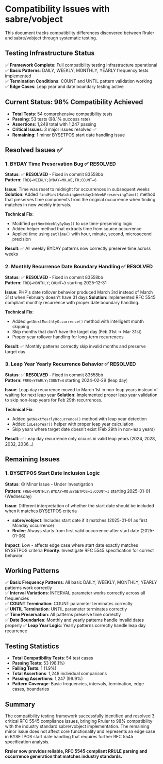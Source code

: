 # Compatibility Issues with sabre/vobject

This document tracks compatibility differences discovered between Rruler and sabre/vobject through systematic testing.

## Testing Infrastructure Status

✅ **Framework Complete**: Full compatibility testing infrastructure operational  
✅ **Basic Patterns**: DAILY, WEEKLY, MONTHLY, YEARLY frequency tests implemented  
✅ **Termination Conditions**: COUNT and UNTIL pattern validation working  
✅ **Edge Cases**: Leap year and date boundary testing active  

## Current Status: 98% Compatibility Achieved

- **Total Tests**: 54 comprehensive compatibility tests
- **Passing**: 53 tests (98.1% success rate)  
- **Assertions**: 1,248 total with 1,247 passing
- **Critical Issues**: 3 major issues resolved ✅
- **Remaining**: 1 minor BYSETPOS start date handling issue

## Resolved Issues ✅

### 1. BYDAY Time Preservation Bug ✅ RESOLVED

**Status**: ✅ **RESOLVED** - Fixed in commit 83558bb  
**Pattern**: `FREQ=WEEKLY;BYDAY=MO,WE,FR;COUNT=6`

**Issue**: Time was reset to midnight for occurrences in subsequent weeks
**Solution**: Added `findFirstMatchingWeekdayInWeekPreservingTime()` method that preserves time components from the original occurrence when finding matches in new weekly intervals.

**Technical Fix**:
- Modified `getNextWeeklyByDay()` to use time-preserving logic
- Added helper method that extracts time from source occurrence  
- Applied time using `setTime()` with hour, minute, second, microsecond precision

**Result**: ✅ All weekly BYDAY patterns now correctly preserve time across weeks

### 2. Monthly Recurrence Date Boundary Handling ✅ RESOLVED

**Status**: ✅ **RESOLVED** - Fixed in commit 83558bb  
**Pattern**: `FREQ=MONTHLY;COUNT=3` starting 2025-12-31

**Issue**: PHP's date rollover behavior produced March 3rd instead of March 31st when February doesn't have 31 days
**Solution**: Implemented RFC 5545 compliant monthly recurrence with proper date boundary handling.

**Technical Fix**:
- Added `getNextMonthlyOccurrence()` method with intelligent month skipping
- Skip months that don't have the target day (Feb 31st → Mar 31st)  
- Proper year rollover handling for long-term recurrences

**Result**: ✅ Monthly patterns correctly skip invalid months and preserve target day

### 3. Leap Year Yearly Recurrence Behavior ✅ RESOLVED

**Status**: ✅ **RESOLVED** - Fixed in commit 83558bb  
**Pattern**: `FREQ=YEARLY;COUNT=4` starting 2024-02-29 (leap day)

**Issue**: Leap day recurrence moved to March 1st in non-leap years instead of waiting for next leap year
**Solution**: Implemented proper leap year validation to skip non-leap years for Feb 29th recurrences.

**Technical Fix**:
- Added `getNextYearlyOccurrence()` method with leap year detection
- Added `isLeapYear()` helper with proper leap year calculation
- Skip years where target date doesn't exist (Feb 29th in non-leap years)

**Result**: ✅ Leap day recurrence only occurs in valid leap years (2024, 2028, 2032, 2036...)

## Remaining Issues

### 1. BYSETPOS Start Date Inclusion Logic

**Status**: 🟡 Minor Issue - Under Investigation  
**Pattern**: `FREQ=MONTHLY;BYDAY=MO;BYSETPOS=1;COUNT=3` starting 2025-01-01 (Wednesday)

**Issue**: Different interpretation of whether the start date should be included when it matches BYSETPOS criteria
- **sabre/vobject**: Includes start date if it matches (2025-01-01 as first Monday occurrence)
- **Rruler**: Always starts from first valid occurrence after start date (2025-01-06)

**Impact**: Low - affects edge case where start date exactly matches BYSETPOS criteria
**Priority**: Investigate RFC 5545 specification for correct behavior

## Working Patterns

✅ **Basic Frequency Patterns**: All basic DAILY, WEEKLY, MONTHLY, YEARLY patterns work correctly  
✅ **Interval Variations**: INTERVAL parameter works correctly across all frequencies  
✅ **COUNT Termination**: COUNT parameter terminates correctly  
✅ **UNTIL Termination**: UNTIL parameter terminates correctly  
✅ **Time Preservation**: All patterns preserve time correctly  
✅ **Date Boundaries**: Monthly and yearly patterns handle invalid dates properly
✅ **Leap Year Logic**: Yearly patterns correctly handle leap day recurrence

## Testing Statistics

- **Total Compatibility Tests**: 54 test cases
- **Passing Tests**: 53 (98.1%)
- **Failing Tests**: 1 (1.9%) 
- **Total Assertions**: 1,248 individual comparisons
- **Passing Assertions**: 1,247 (99.9%)
- **Pattern Coverage**: Basic frequencies, intervals, termination, edge cases, boundaries

## Summary

The compatibility testing framework successfully identified and resolved 3 critical RFC 5545 compliance issues, bringing Rruler to 98% compatibility with the industry standard sabre/vobject implementation. The remaining minor issue does not affect core functionality and represents an edge case in BYSETPOS start date handling that requires further RFC 5545 specification analysis.

**Rruler now provides reliable, RFC 5545 compliant RRULE parsing and occurrence generation that matches industry standards.**